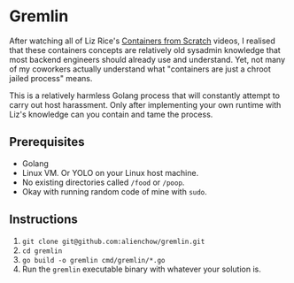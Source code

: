 # Gremlin

After watching all of Liz Rice's [Containers from Scratch](https://github.com/lizrice/containers-from-scratch) videos, I
realised that these containers concepts are relatively old sysadmin knowledge that most backend engineers should already
use and understand. Yet, not many of my coworkers actually understand what "containers are just a chroot jailed process"
means.

This is a relatively harmless Golang process that will constantly attempt to carry out host harassment. Only after
implementing your own runtime with Liz's knowledge can you contain and tame the process.

## Prerequisites

* Golang
* Linux VM. Or YOLO on your Linux host machine.
* No existing directories called `/food` or `/poop`.
* Okay with running random code of mine with `sudo`.

## Instructions

1. `git clone git@github.com:alienchow/gremlin.git`
2. `cd gremlin`
3. `go build -o gremlin cmd/gremlin/*.go`
4. Run the `gremlin` executable binary with whatever your solution is.

